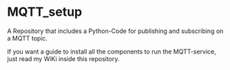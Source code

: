 # MQTT_setup
A Repository that includes a Python-Code for publishing and subscribing on a MQTT topic.

If you want a guide to install all the components to run the MQTT-service, just read my WiKi inside this repository.
